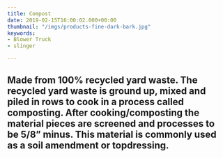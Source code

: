 ```yaml
---
title: Compost
date: 2019-02-15T16:00:02.000+00:00
thumbnail: "/imgs/products-fine-dark-bark.jpg"
keywords:
- Blower Truck
- slinger

---
```

## Made from 100% recycled yard waste. The recycled yard waste is ground up, mixed and piled in rows to cook in a process called composting.  After cooking/composting the material pieces are screened and processes to be 5/8” minus. This material is commonly used as a soil amendment or topdressing.
